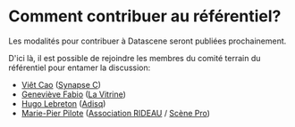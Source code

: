 # Comment contribuer au référentiel?

Les modalités pour contribuer à Datascene seront publiées prochainement.

D'ici là, il est possible de rejoindre les membres du comité terrain du référentiel pour entamer la discussion:

* [Viêt Cao](mailto:v.cao@synapsec.ca) ([Synapse C](https://synapsec.ca/))
* [Geneviève Fabio](mailto:genevieve.fabio@lavitrine.com) ([La Vitrine](https://www.lavitrine.com))
* [Hugo Lebreton](mailto:hlebreton@adisq.com) ([Adisq](https://www.adisq.com/))
* [Marie-Pier Pilote](mailto:mppilote@associationrideau.ca) ([Association RIDEAU](https://associationrideau.ca/fr) / [Scène Pro](https://scenepro.ca/))
